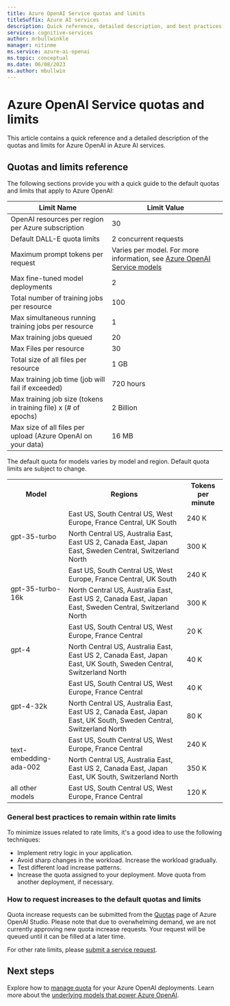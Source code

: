 ```yaml
---
title: Azure OpenAI Service quotas and limits
titleSuffix: Azure AI services
description: Quick reference, detailed description, and best practices on the quotas and limits for the OpenAI service in Azure AI services.
services: cognitive-services
author: mrbullwinkle
manager: nitinme
ms.service: azure-ai-openai
ms.topic: conceptual
ms.date: 06/08/2023
ms.author: mbullwin
---
```


# Azure OpenAI Service quotas and limits

This article contains a quick reference and a detailed description of the quotas and limits for Azure OpenAI in Azure AI services.

## Quotas and limits reference

The following sections provide you with a quick guide to the default quotas and limits that apply to Azure OpenAI:

| Limit Name | Limit Value |
|--|--|
| OpenAI resources per region per Azure subscription | 30 |
| Default DALL-E quota limits | 2 concurrent requests |
| Maximum prompt tokens per request | Varies per model. For more information, see [Azure OpenAI Service models](./concepts/models.md)|
| Max fine-tuned model deployments | 2 |
| Total number of training jobs per resource | 100 |
| Max simultaneous running training jobs per resource | 1 |
| Max training jobs queued | 20 | 
| Max Files per resource | 30 |
| Total size of all files per resource | 1 GB | 
| Max training job time (job will fail if exceeded) | 720 hours |
| Max training job size (tokens in training file) x (# of epochs) | 2 Billion |
| Max size of all files per upload (Azure OpenAI on your data) | 16 MB |

The default quota for models varies by model and region. Default quota limits are subject to change.

<table>  
  <tr>  
    <th>Model</th>  
    <th>Regions</th>  
    <th>Tokens per minute</th>  
  </tr>  
  <tr>  
    <td rowspan="2">gpt-35-turbo</td>  
    <td>East US, South Central US, West Europe, France Central, UK South</td>  
    <td>240 K</td>  
  </tr>  
  <tr>  
    <td>North Central US, Australia East, East US 2, Canada East, Japan East, Sweden Central, Switzerland North</td>  
    <td>300 K</td>  
  </tr>  
  <tr>  
    <td rowspan="2">gpt-35-turbo-16k</td>  
    <td>East US, South Central US, West Europe, France Central, UK South</td>  
    <td>240 K</td>  
  </tr>  
  <tr>  
    <td>North Central US, Australia East, East US 2, Canada East, Japan East, Sweden Central, Switzerland North</td>  
    <td>300 K</td>  
  </tr>  
  <tr>  
    <td rowspan="2">gpt-4</td>  
    <td>East US, South Central US, West Europe, France Central</td>  
    <td>20 K</td>  
  </tr>  
  <tr>  
    <td>North Central US, Australia East, East US 2, Canada East, Japan East, UK South, Sweden Central, Switzerland North</td>  
    <td>40 K</td>  
  </tr>  
  <tr>  
    <td rowspan="2">gpt-4-32k</td>  
    <td>East US, South Central US, West Europe, France Central</td>  
    <td>40 K</td>  
  </tr>  
  <tr>  
    <td>North Central US, Australia East, East US 2, Canada East, Japan East, UK South,  Sweden Central, Switzerland North</td>  
    <td>80 K</td>  
  </tr>  
  <tr>  
    <td rowspan="2">text-embedding-ada-002</td>  
    <td>East US, South Central US, West Europe, France Central</td>  
    <td>240 K</td>  
  </tr>  
  <tr>  
    <td>North Central US, Australia East, East US 2, Canada East, Japan East, UK South, Switzerland North</td>  
    <td>350 K</td>  
  </tr>  
  <tr>  
    <td>all other models</td>  
    <td>East US, South Central US, West Europe, France Central</td>  
    <td>120 K</td>  
  </tr>  
</table>  


### General best practices to remain within rate limits

To minimize issues related to rate limits, it's a good idea to use the following techniques:

- Implement retry logic in your application.
- Avoid sharp changes in the workload. Increase the workload gradually.
- Test different load increase patterns.
- Increase the quota assigned to your deployment. Move quota from another deployment, if necessary.

### How to request increases to the default quotas and limits

Quota increase requests can be submitted from the [Quotas](./how-to/quota.md) page of Azure OpenAI Studio. Please note that due to overwhelming demand, we are not currently approving new quota increase requests. Your request will be queued until it can be filled at a later time.

For other rate limits, please [submit a service request](../cognitive-services-support-options.md?context=/azure/ai-services/openai/context/context).

## Next steps

Explore how to [manage quota](./how-to/quota.md) for your Azure OpenAI deployments.
Learn more about the [underlying models that power Azure OpenAI](./concepts/models.md).
